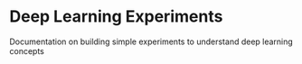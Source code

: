 # Deep Learning Experiments
Documentation on building simple experiments to understand deep learning concepts
